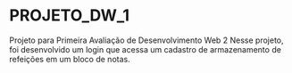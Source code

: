 # PROJETO_DW_1
Projeto para Primeira Avaliação de Desenvolvimento Web 2
Nesse projeto, foi desenvolvido um login que acessa um cadastro de armazenamento de refeições em um bloco de notas.